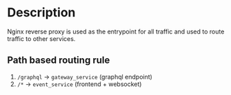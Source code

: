 # Description

Nginx reverse proxy is used as the entrypoint for all traffic and used to route traffic to other services.

## Path based routing rule

1. `/graphql` -> `gateway_service` (graphql endpoint)
2. `/*` -> `event_service` (frontend + websocket)

